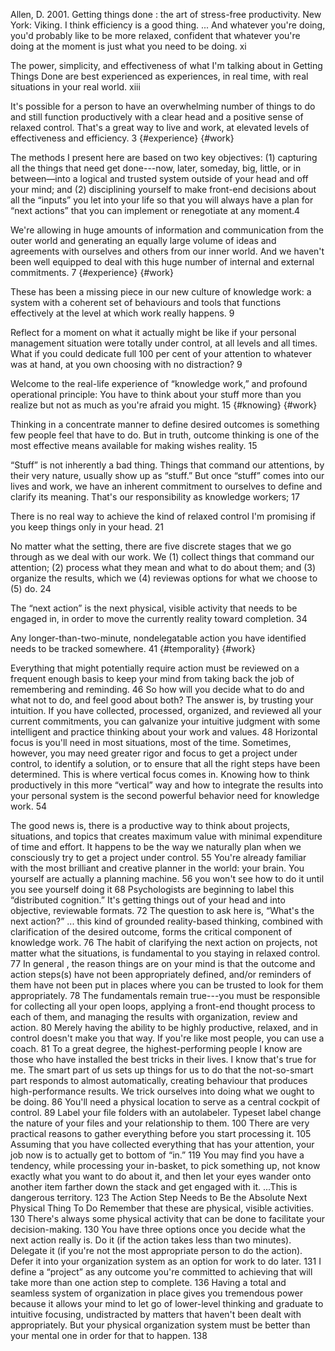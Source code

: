 ﻿Allen, D. 2001. Getting things done : the art of stress-free productivity. New York: Viking.
I think efficiency is a good thing. ... 
And whatever you're doing, you'd probably like to be more relaxed, confident that whatever you're doing at the moment is just what you need to be doing. xi

The power, simplicity, and effectiveness of what I'm talking about in Getting Things Done  are best experienced as experiences, in real time, with real situations in your real world. xiii

It's possible for a person to have an overwhelming number of things to do and still function productively with a clear head and a positive sense of relaxed control. That's a great way to live and work, at elevated levels of effectiveness and efficiency. 3 {#experience} {#work}

The methods I present here are based on two key objectives: (1) capturing all the things that need get done­---now, later, someday, big, little, or in between—into a logical and trusted system outside of your head and off your mind; and (2) disciplining yourself to make front-end decisions about all the “inputs” you let into your life so that you will always have a plan for “next actions” that you can implement or renegotiate at any moment.4

We're allowing in huge amounts of information and communication from the outer world and generating an equally large volume of ideas and agreements with ourselves and others from our inner world. And we haven't been well equipped to deal with this huge number of internal and external commitments. 7 {#experience} {#work}

These has been a missing piece in our new culture of knowledge work: a system with a coherent set of behaviours and tools that functions effectively at the level at which work really happens. 9

Reflect for a moment on what it actually might be like if your personal management situation were totally under control, at all levels and all times. What if you could dedicate full 100 per cent of your attention to whatever was at hand, at you own choosing with no distraction? 9

Welcome to the real-life experience of “knowledge  work,” and profound operational principle: You have to think about your stuff more than you realize but not as much as you're afraid you might. 15 {#knowing} {#work}

Thinking in a concentrate manner to define desired outcomes is something few people feel that have to do. But in truth, outcome thinking is one of the most effective means available for making wishes reality. 15

“Stuff” is not inherently a bad thing. Things that command our attentions, by their very nature, usually show up as “stuff.” But once “stuff” comes into our lives and work, we have an inherent commitment to ourselves to define and clarify its meaning. That's our responsibility as knowledge workers; 17

There is no real way to achieve the kind of relaxed control I'm promising if you keep things only in your head. 21

No matter what the setting, there are five discrete stages that we go through as we deal with our work. We (1) collect  things that command our attention; (2) process what they mean and what to do about them; and (3) organize  the results, which we (4) reviewas options for what we choose to (5) do. 24

The “next action” is the next physical, visible activity that needs to be engaged in, in order to move the currently reality toward completion. 34

Any longer-than-two-minute, nondelegatable action you have identified needs to be tracked somewhere. 41 {#temporality} {#work}

Everything that might potentially require action must be reviewed on a frequent enough basis to keep your mind from taking back the job of remembering and reminding. 46
So how will you decide what to do and what not  to do, and feel good about both?
The answer is, by trusting your intuition. If you have collected, processed, organized, and reviewed all your current commitments, you can galvanize your intuitive judgment with some intelligent and practice thinking about your work and values. 48
Horizontal focus is you'll need in most situations, most of the time. Sometimes, however, you may need greater rigor and focus to get a project under control, to identify a solution, or to ensure that all the right steps have been determined. This is where vertical focus comes in. Knowing how to think productively in this more “vertical” way and how to integrate the results into your personal system is the second powerful behavior need for knowledge work. 54

The good news is, there is  a productive way to think about projects, situations, and topics that creates maximum value with minimal expenditure of time and effort. It happens to be the way we naturally  plan when we consciously try to get a project under control. 55
You're already familiar with the most brilliant and creative planner in the world: your brain. You yourself are actually a planning machine. 56
you won't see how to do it until you see yourself doing it 68
Psychologists are beginning to label this “distributed cognition.” It's getting things out of your head and into objective, reviewable formats. 72
The question to ask here is, “What's the next action?”
... this kind of grounded reality-based thinking, combined with clarification of the desired outcome, forms the critical component of knowledge work. 76
The habit of clarifying the next action on projects, not matter what the situations, is fundamental to  you staying in relaxed control. 77
In general , the reason things are on your mind is that the outcome and action steps(s) have not been appropriately defined, and/or reminders of them have not been put in places where you can be trusted to look for them appropriately. 78
The fundamentals remain true---you must be responsible for collecting all your open loops, applying a front-end thought process to each of them, and managing the results with organization, review and action. 80
Merely having the ability  to be highly productive, relaxed, and in control doesn't make you that way. If you're like most people, you can use a coach. 81
To a great degree, the highest-performing people I know are those who have installed the best tricks in their lives. I know that's true for me. The smart part of us sets up things for us to do that the not-so-smart part responds to almost automatically, creating  behaviour that produces high-performance results. We trick ourselves into doing what we ought to be doing. 86
You'll need a physical location to serve as a central cockpit of control. 89
Label your file folders with an autolabeler. Typeset label change the nature of your files and your relationship to them. 100
There are very practical reasons to gather everything before you start processing it. 105
Assuming that you have collected everything that has your attention, your job now is to actually get to bottom of “in.” 119
You may find you have a tendency, while processing your in-basket, to pick something up, not know exactly what you want to do about it, and then let your eyes wander onto another item farther down the stack and get engaged with it. ...This is dangerous territory. 123
The Action Step Needs to Be the Absolute Next Physical Thing To Do Remember that these are physical, visible activities. 130
There's always some physical activity that can be done to facilitate your decision-making. 130
You have three options once you decide what the next action really is. 
Do it (if the action takes less than two minutes).
Delegate it (if you're not the most appropriate person to do the action).
Defer it  into your organization system as an option for work to do later. 131
I define a “project” as any outcome you're committed to achieving that will take more than one action step to complete. 136
Having a total and seamless system of organization in place gives you tremendous power because it allows your mind to let go of lower-level thinking and graduate to intuitive focusing, undistracted by matters that haven't been dealt with appropriately. But your physical organization system must be better than your mental one in order for that to happen. 138
